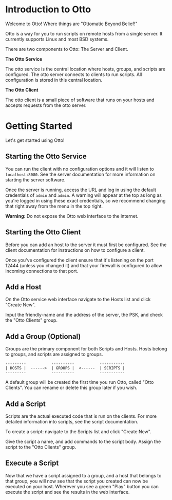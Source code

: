 # Introduction to Otto

Welcome to Otto! Where things are "Ottomatic Beyond Belief!"

Otto is a way for you to run scripts on remote hosts from a single server. It currently supports Linux and most BSD systems.

There are two components to Otto: The Server and Client.

**The Otto Service**

The otto service is the central location where hosts, groups, and scripts are configured. The otto server connects to clients
to run scripts. All configuration is stored in this central location.

**The Otto Client**

The otto client is a small piece of software that runs on your hosts and accepts requests from the otto server.

# Getting Started

Let's get started using Otto!

## Starting the Otto Service

You can run the client with no configuration options and it will listen to `localhost:8080`. See the server documentation for more information on starting the server software.

Once the server is running, access the URL and log in using the default credentials of `admin` and `admin`. A warning will appear at the top as long as you're logged in using these exact credentials, so we recommend changing that right away from the menu in the top right.

**Warning:** Do not expose the Otto web interface to the internet.

## Starting the Otto Client

Before you can add an host to the server it must first be configured. See the client documentation for instructions on how to configure a client.

Once you've configured the client ensure that it's listening on the port 12444 (unless you changed it) and that your firewall is configured to allow incoming connections to that port.

## Add a Host

On the Otto service web interface navigate to the Hosts list and click "Create New".

Input the friendly-name and the address of the server, the PSK, and check the "Otto Clients" group.

## Add a Group (Optional)

Groups are the primary component for both Scripts and Hosts. Hosts belong to groups, and scripts are assigned to groups.

```
---------           ----------           -----------
| HOSTS |  ------>  | GROUPS |  <------  | SCRIPTS |
---------           ----------           -----------
```

A default group will be created the first time you run Otto, called "Otto Clients". You can rename or delete this group later if you wish.

## Add a Script

Scripts are the actual executed code that is run on the clients. For more detailed information into scripts, see the script documentation.

To create a script: navigate to the Scripts list and click "Create New".

Give the script a name, and add commands to the script body. Assign the script to the "Otto Clients" group.

## Execute a Script

Now that we have a script assigned to a group, and a host that belongs to that group, you will now see that the script you created can now be executed on your host. Wherever you see a green "Play" button you can execute the script and see the results in the web interface.